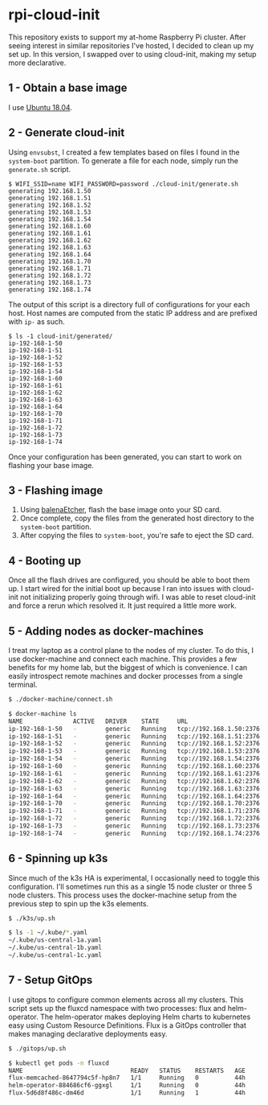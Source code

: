 # rpi-cloud-init

This repository exists to support my at-home Raspberry Pi cluster.
After seeing interest in similar repositories I've hosted, I decided to clean up my set up.
In this version, I swapped over to using cloud-init, making my setup more declarative.

## 1 - Obtain a base image

I use [Ubuntu 18.04](https://ubuntu.com/download/raspberry-pi).

## 2 - Generate cloud-init

Using `envsubst`, I created a few templates based on files I found in the `system-boot` partition.
To generate a file for each node, simply run the `generate.sh` script.

```
$ WIFI_SSID=name WIFI_PASSWORD=password ./cloud-init/generate.sh
generating 192.168.1.50
generating 192.168.1.51
generating 192.168.1.52
generating 192.168.1.53
generating 192.168.1.54
generating 192.168.1.60
generating 192.168.1.61
generating 192.168.1.62
generating 192.168.1.63
generating 192.168.1.64
generating 192.168.1.70
generating 192.168.1.71
generating 192.168.1.72
generating 192.168.1.73
generating 192.168.1.74
```

The output of this script is a directory full of configurations for your each host.
Host names are computed from the static IP address and are prefixed with `ip-` as such.

```
$ ls -1 cloud-init/generated/
ip-192-168-1-50
ip-192-168-1-51
ip-192-168-1-52
ip-192-168-1-53
ip-192-168-1-54
ip-192-168-1-60
ip-192-168-1-61
ip-192-168-1-62
ip-192-168-1-63
ip-192-168-1-64
ip-192-168-1-70
ip-192-168-1-71
ip-192-168-1-72
ip-192-168-1-73
ip-192-168-1-74
```

Once your configuration has been generated, you can start to work on flashing your base image.

## 3 - Flashing image

1. Using [balenaEtcher](https://www.balena.io/etcher), flash the base image onto your SD card.
2. Once complete, copy the files from the generated host directory to the `system-boot` partition.
3. After copying the files to `system-boot`, you're safe to eject the SD card.

## 4 - Booting up

Once all the flash drives are configured, you should be able to boot them up.
I start wired for the initial boot up because I ran into issues with cloud-init not initializing properly going through wifi.
I was able to reset cloud-init and force a rerun which resolved it.
It just required a little more work.

## 5 - Adding nodes as docker-machines

I treat my laptop as a control plane to the nodes of my cluster.
To do this, I use docker-machine and connect each machine.
This provides a few benefits for my home lab, but the biggest of which is convenience.
I can easily introspect remote machines and docker processes from a single terminal.

```bash
$ ./docker-machine/connect.sh

$ docker-machine ls
NAME              ACTIVE   DRIVER    STATE     URL                       SWARM   DOCKER     ERRORS
ip-192-168-1-50   -        generic   Running   tcp://192.168.1.50:2376           v19.03.8   
ip-192-168-1-51   -        generic   Running   tcp://192.168.1.51:2376           v19.03.8   
ip-192-168-1-52   -        generic   Running   tcp://192.168.1.52:2376           v19.03.8   
ip-192-168-1-53   -        generic   Running   tcp://192.168.1.53:2376           v19.03.8   
ip-192-168-1-54   -        generic   Running   tcp://192.168.1.54:2376           v19.03.8   
ip-192-168-1-60   -        generic   Running   tcp://192.168.1.60:2376           v19.03.8   
ip-192-168-1-61   -        generic   Running   tcp://192.168.1.61:2376           v19.03.8   
ip-192-168-1-62   -        generic   Running   tcp://192.168.1.62:2376           v19.03.8   
ip-192-168-1-63   -        generic   Running   tcp://192.168.1.63:2376           v19.03.8   
ip-192-168-1-64   -        generic   Running   tcp://192.168.1.64:2376           v19.03.8   
ip-192-168-1-70   -        generic   Running   tcp://192.168.1.70:2376           v19.03.8   
ip-192-168-1-71   -        generic   Running   tcp://192.168.1.71:2376           v19.03.8   
ip-192-168-1-72   -        generic   Running   tcp://192.168.1.72:2376           v19.03.8   
ip-192-168-1-73   -        generic   Running   tcp://192.168.1.73:2376           v19.03.8   
ip-192-168-1-74   -        generic   Running   tcp://192.168.1.74:2376           v19.03.8   
```

## 6 - Spinning up k3s

Since much of the k3s HA is experimental, I occasionally need to toggle this configuration.
I'll sometimes run this as a single 15 node cluster or three 5 node clusters.
This process uses the docker-machine setup from the previous step to spin up the k3s elements.

```bash
$ ./k3s/up.sh

$ ls -1 ~/.kube/*.yaml
~/.kube/us-central-1a.yaml
~/.kube/us-central-1b.yaml
~/.kube/us-central-1c.yaml
```

## 7 - Setup GitOps

I use gitops to configure common elements across all my clusters.
This script sets up the fluxcd namespace with two processes: flux and helm-operator.
The helm-operator makes deploying Helm charts to kubernetes easy using Custom Resource Definitions.
Flux is a GitOps controller that makes managing declarative deployments easy.

```bash
$ ./gitops/up.sh

$ kubectl get pods -n fluxcd
NAME                              READY   STATUS    RESTARTS   AGE
flux-memcached-8647794c5f-hp8n7   1/1     Running   0          44h
helm-operator-884686cf6-ggxgl     1/1     Running   0          44h
flux-5d6d8f486c-dm46d             1/1     Running   1          44h
```
